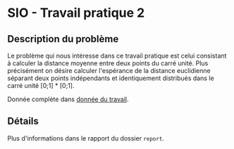 # SIO - Travail pratique 2

## Description du problème

Le problème qui nous intéresse dans ce travail pratique est celui consistant à calculer la distance moyenne entre deux points du carré unité. Plus précisément on désire calculer l'espérance de la distance euclidienne séparant deux points indépendants et identiquement distribués dans le carré unité [0;1] * [0;1].

Donnée complète dans [donnée du travail](TP2-Donnée.pdf).

## Détails

Plus d'informations dans le rapport du dossier `report`.
